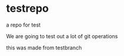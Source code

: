 # testrepo
a repo for test

We are going to test out a lot of git operations

this was made from testbranch
